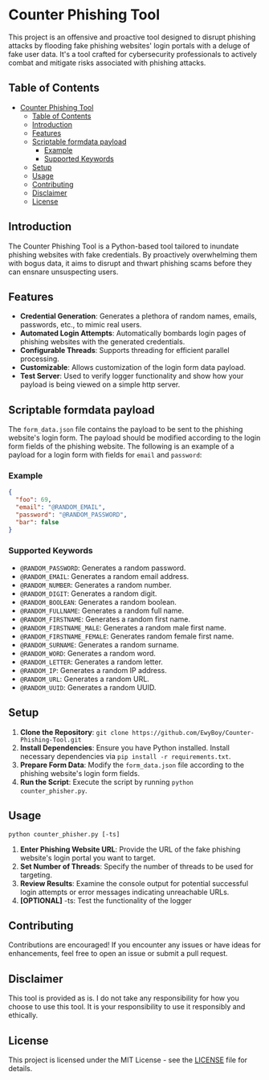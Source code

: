 # Counter Phishing Tool

This project is an offensive and proactive tool designed to disrupt phishing attacks by flooding fake phishing websites' login portals with a deluge of fake user data. It's a tool crafted for cybersecurity professionals to actively combat and mitigate risks associated with phishing attacks.

## Table of Contents
- [Counter Phishing Tool](#counter-phishing-tool)
  - [Table of Contents](#table-of-contents)
  - [Introduction](#introduction)
  - [Features](#features)
  - [Scriptable formdata payload](#scriptable-formdata-payload)
    - [Example](#example)
    - [Supported Keywords](#supported-keywords)
  - [Setup](#setup)
  - [Usage](#usage)
  - [Contributing](#contributing)
  - [Disclaimer](#disclaimer)
  - [License](#license)

## Introduction
The Counter Phishing Tool is a Python-based tool tailored to inundate phishing websites with fake credentials. By proactively overwhelming them with bogus data, it aims to disrupt and thwart phishing scams before they can ensnare unsuspecting users.

## Features
- **Credential Generation**: Generates a plethora of random names, emails, passwords, etc., to mimic real users.
- **Automated Login Attempts**: Automatically bombards login pages of phishing websites with the generated credentials.
- **Configurable Threads**: Supports threading for efficient parallel processing.
- **Customizable**: Allows customization of the login form data payload.
- **Test Server**: Used to verify logger functionality and show how your payload is being viewed on a simple http server.

## Scriptable formdata payload
The `form_data.json` file contains the payload to be sent to the phishing website's login form. The payload should be modified according to the login form fields of the phishing website. The following is an example of a payload for a login form with fields for `email` and `password`:

### Example
```json
{
  "foo": 69,
  "email": "@RANDOM_EMAIL",
  "password": "@RANDOM_PASSWORD",
  "bar": false
}
```

### Supported Keywords
- `@RANDOM_PASSWORD`: Generates a random password.
- `@RANDOM_EMAIL`: Generates a random email address.
- `@RANDOM_NUMBER`: Generates a random number.
- `@RANDOM_DIGIT`: Generates a random digit.
- `@RANDOM_BOOLEAN`: Generates a random boolean.
- `@RANDOM_FULLNAME`: Generates a random full name.
- `@RANDOM_FIRSTNAME`: Generates a random first name.
- `@RANDOM_FIRSTNAME_MALE`: Generates a random male first name.
- `@RANDOM_FIRSTNAME_FEMALE`: Generates random female first name.
- `@RANDOM_SURNAME`: Generates a random surname.
- `@RANDOM_WORD`: Generates a random word.
- `@RANDOM_LETTER`: Generates a random letter.
- `@RANDOM_IP`: Generates a random IP address.
- `@RANDOM_URL`: Generates a random URL.
- `@RANDOM_UUID`: Generates a random UUID.

## Setup
1. **Clone the Repository**: `git clone https://github.com/EwyBoy/Counter-Phishing-Tool.git`
2. **Install Dependencies**: Ensure you have Python installed. Install necessary dependencies via `pip install -r requirements.txt`.
3. **Prepare Form Data**: Modify the `form_data.json` file according to the phishing website's login form fields.
4. **Run the Script**: Execute the script by running `python counter_phisher.py`.

## Usage
`python counter_phisher.py [-ts]`
1. **Enter Phishing Website URL**: Provide the URL of the fake phishing website's login portal you want to target.
2. **Set Number of Threads**: Specify the number of threads to be used for targeting.
3. **Review Results**: Examine the console output for potential successful login attempts or error messages indicating unreachable URLs.
4. **[OPTIONAL]** -ts: Test the functionality of the logger

## Contributing
Contributions are encouraged! If you encounter any issues or have ideas for enhancements, feel free to open an issue or submit a pull request.

## Disclaimer
This tool is provided as is. I do not take any responsibility for how you choose to use this tool. It is your responsibility to use it responsibly and ethically.

## License
This project is licensed under the MIT License - see the [LICENSE](LICENSE) file for details.
